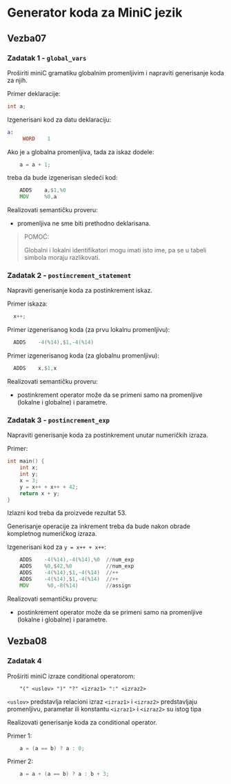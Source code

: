 # Generator koda za MiniC jezik

## Vezba07

### Zadatak 1 - `global_vars`

Proširiti miniC gramatiku globalnim promenljivim i napraviti generisanje koda za njih.

Primer deklaracije:

```c
int a;
```

Izgenerisani kod za datu deklaraciju:

```asm
a:
     WORD    1
```

Ako je `a` globalna promenljiva, tada za iskaz dodele:

```c
    a = a + 1;
```

treba da bude izgenerisan sledeći kod:

```asm
    ADDS    a,$1,%0
    MOV     %0,a
```

Realizovati semantičku proveru:
- promenljiva ne sme biti prethodno deklarisana.

> POMOĆ:
> 
> Globalni i lokalni identifikatori mogu imati isto ime, pa se u tabeli simbola moraju razlikovati.

### Zadatak 2 - `postincrement_statement`

Napraviti generisanje koda za postinkrement iskaz.

Primer iskaza:

```c
  x++;
```

Primer izgenerisanog koda (za prvu lokalnu promenljivu):

```asm
  ADDS    -4(%14),$1,-4(%14)
```

Primer izgenerisanog koda (za globalnu promenljivu):

```asm
  ADDS    x,$1,x
```

Realizovati semantičku proveru: 
- postinkrement operator može da se primeni samo na promenljive (lokalne i globalne) i parametre.

### Zadatak 3 - `postincrement_exp`

Napraviti generisanje koda za postinkrement unutar numeričkih izraza.

Primer:

```c
int main() {
    int x;
    int y;
    x = 3;
    y = x++ + x++ + 42;
    return x + y;
}
```

Izlazni kod treba da proizvede rezultat 53. 

Generisanje operacije za inkrement treba da bude nakon obrade kompletnog numeričkog izraza.

Izgenerisani kod za `y = x++ + x++`:

```asm
    ADDS    -4(%14),-4(%14),%0  //num_exp
    ADDS    %0,$42,%0           //num_exp
    ADDS    -4(%14),$1,-4(%14)  //++
    ADDS    -4(%14),$1,-4(%14)  //++
    MOV      %0,-8(%14)         //assign
```

Realizovati semantičku proveru: 
- postinkrement operator može da se primeni samo na promenljive (lokalne i globalne) i parametre.

## Vezba08

### Zadatak 4

Proširiti miniC izraze conditional operatorom:

```
    "(" <uslov> ")" "?" <izraz1> ":" <izraz2>
```

`<uslov>` predstavlja relacioni izraz
`<izraz1>` i `<izraz2>` predstavljaju promenljivu, parametar ili konstantu
`<izraz1>` i `<izraz2>` su istog tipa

Realizovati generisanje koda za conditional operator.

Primer 1:

```c
    a = (a == b) ? a : 0;
```

Primer 2:

```c
    a = a + (a == b) ? a : b + 3;
```


